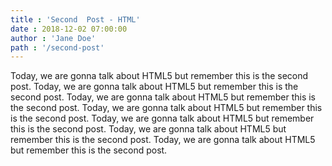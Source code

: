 ```yaml
---
title : 'Second  Post - HTML'
date : 2018-12-02 07:00:00
author : 'Jane Doe'
path : '/second-post'
---
```


Today, we are gonna talk about HTML5 but remember this is the second post. Today, we are gonna talk about HTML5 but remember this is the second post. Today, we are gonna talk about HTML5 but remember this is the second post. Today, we are gonna talk about HTML5 but remember this is the second post. Today, we are gonna talk about HTML5 but remember this is the second post. Today, we are gonna talk about HTML5 but remember this is the second post. Today, we are gonna talk about HTML5 but remember this is the second post.